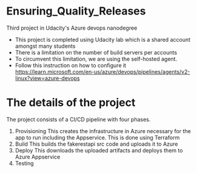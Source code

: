 # Ensuring_Quality_Releases
Third project in Udacity's Azure devops nanodegree

- This project is completed using Udacity lab which is a shared account amongst
many students
- There is a limitation on the number of build servers per accounts
- To circumvent this limitation, we are using the self-hosted agent.
- Follow this instruction on how to configure it
  https://learn.microsoft.com/en-us/azure/devops/pipelines/agents/v2-linux?view=azure-devops

# The details of the project
The project consists of a CI/CD pipeline with four phases.
1. Provisioning
This creates the infrastructure in Azure necessary for the app to run including
the Appservice. This is
done using Terraform
2. Build
This builds the fakerestapi src code and uploads it to Azure
3. Deploy
This downloads the uploaded artifacts and deploys them to Azure Appservice
4. Testing
